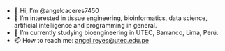- 👋 Hi, I’m @angelcaceres7450
- 👀 I’m interested in tissue engineering, bioinformatics, data science, artificial intelligence and programming in general.
- 🌱 I’m currently studying bioengineering in UTEC, Barranco, Lima, Perú.
- 📫 How to reach me: angel.reyes@utec.edu.pe
